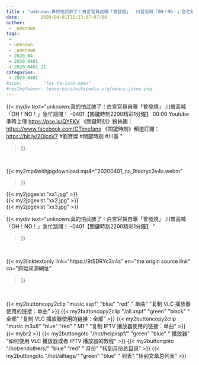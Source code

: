 ```yaml
---
title : "unknown:真的怕武肺了！白宮官員自曝「曾發燒」  川普高喊「OH！NO！」急忙跳開！ -0401【關鍵時刻2200精彩1分鐘】 "
date:        2020-04-01T21:23:07-07:00
author:
 - _unknown
tags:
 - 
 - unknown
 - _unknown
 - 2020_04
 - 2020_0401
 - 2020_0401_21
categories:
 - 2020_0401
#icon:        "fas fa-lock-open"
#resImgTeaser: teaserpics/wikipedia.org/emacs-jokes.png
---
```







{{< mydiv text="unknown:真的怕武肺了！白宮官員自曝「曾發燒」 川普高喊「OH！NO！」急忙跳開！ -0401【關鍵時刻2200精彩1分鐘】 00:00  Youtube準時上傳 https://pse.is/QYFKV  《關鍵時刻》粉絲團：https://www.facebook.com/CTimefans 《關鍵時刻》頻道訂閱：https://bit.ly/2OlcnV7  #劉寶傑 #關鍵時刻 #川普 "
>}}
<br>


{{< my2mp4withjpgdownload mp4="20200401_na_9tsdryc3v4s.webm"
>}}

{{< my2jpgexist "xx1.jpg" >}}<br>
{{< my2jpgexist "xx2.jpg" >}}<br>
{{< my2jpgexist "xx3.jpg" >}}<br>



{{< mydiv text="unknown:真的怕武肺了！白宮官員自曝「曾發燒」  川普高喊「OH！NO！」急忙跳開！ -0401【關鍵時刻2200精彩1分鐘】 "
>}}
<br>

{{< my2linktextonly link="https://9tSDRYc3v4s"
en="the origin source link" cn="原始來源網址"
>}}


<br>


{{< my2buttoncopy2clip "music.xspf"        "blue"   "red"    " 单曲"  "复制 VLC 播放器使用的链接：单曲" >}} {{< my2buttoncopy2clip "/all.xspf"         "green"  "black"  " 全部"  "复制 VLC 播放器使用的链接：全部" >}} {{< my2buttoncopy2clip "music.m3u8"        "blue"   "red"    " M1 "    "复制 IPTV 播放器使用的链接：单曲" >}} {{< mybr2 >}} {{< my2buttongoto      "/hot/helpxspf/"    "green"  "blue"   " 播放器" "如何使用 VLC 播放器或者 IPTV 播放器的教程" >}} {{< my2buttongoto      "/hot/endothers/"   "blue"   "red"    " 月份"   "转到月份总目录" >}} {{< my2buttongoto      "/hot/alltags/"     "green"  "blue"   " 列表"   "转到文章总列表" >}} 
